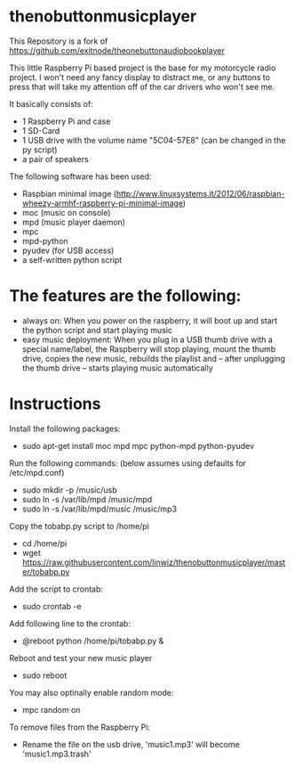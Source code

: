 thenobuttonmusicplayer
=======

This Repository is a fork of https://github.com/exitnode/theonebuttonaudiobookplayer

This little Raspberry Pi based project is the base for my motorcycle radio project. I won't need any fancy display to distract me, or any buttons to press that will take my attention off of the car drivers who won't see me.

It basically consists of:  
  
* 1 Raspberry Pi and case
* 1 SD-Card
* 1 USB drive with the volume name "5C04-57E8" (can be changed in the py script)
* a pair of speakers
  
The following software has been used:  
  
* Raspbian minimal image (http://www.linuxsystems.it/2012/06/raspbian-wheezy-armhf-raspberry-pi-minimal-image)
* moc (music on console)
* mpd (music player daemon)
* mpc
* mpd-python
* pyudev (for USB access)
* a self-written python script
  
The features are the following:
====== 
* always on: When you power on the raspberry, it will boot up and start the python script and start playing music
* easy music deployment: When you plug in a USB thumb drive with a special name/label, the Raspberry will stop playing, mount the thumb drive, copies the new music, rebuilds the playlist and – after unplugging the thumb drive – starts playing music automatically


Instructions
=======
Install the following packages:
* sudo apt-get install moc mpd mpc python-mpd python-pyudev

Run the following commands: (below assumes using defaults for /etc/mpd.conf)
* sudo mkdir -p /music/usb
* sudo ln -s /var/lib/mpd /music/mpd
* sudo ln -s /var/lib/mpd/music /music/mp3

Copy the tobabp.py script to /home/pi
* cd /home/pi
* wget https://raw.githubusercontent.com/linwiz/thenobuttonmusicplayer/master/tobabp.py

Add the script to crontab:
* sudo crontab -e

Add following line to the crontab:
* @reboot python /home/pi/tobabp.py &

Reboot and test your new music player
* sudo reboot

You may also optinally enable random mode:
* mpc random on

To remove files from the Raspberry Pi:
* Rename the file on the usb drive, 'music1.mp3' will become 'music1.mp3.trash'
